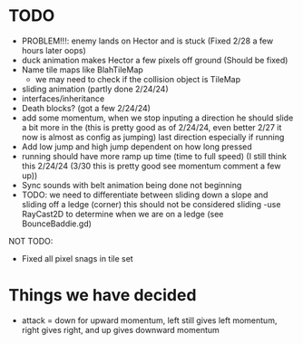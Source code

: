 # TODO

- PROBLEM!!!: enemy lands on Hector and is stuck (Fixed 2/28 a few hours later oops)
- duck animation makes Hector a few pixels off ground (Should be fixed)
- Name tile maps like BlahTileMap
  - we may need to check if the collision object is TileMap
- sliding animation (partly done 2/24/24)
- interfaces/inheritance
- Death blocks? (got a few 2/24/24)
- add some momentum, when we stop inputing a direction he should slide a bit more in the (this is pretty good as of 2/24/24, even better 2/27 it now is almost as config as jumping)
  last direction especially if running
- Add low jump and high jump dependent on how long pressed
- running should have more ramp up time (time to full speed) (I still think this 2/24/24 (3/30 this is pretty good see momentum comment a few up))
- Sync sounds with belt animation being done not beginning
- TODO: we need to differentiate between sliding down a slope and sliding off a ledge (corner) this should not be considered sliding
   -use RayCast2D to determine when we are on a ledge (see BounceBaddie.gd)

NOT TODO:
- Fixed all pixel snags in tile set

# Things we have decided
 - attack = down for upward momentum, left still gives left momentum, right gives right, and up gives downward momentum
